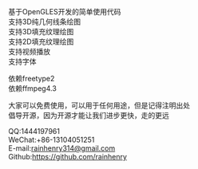 基于OpenGLES开发的简单使用代码  
支持3D纯几何线条绘图  
支持3D填充纹理绘图  
支持2D填充纹理绘图  
支持视频播放  
支持字体

依赖freetype2  
依赖ffmpeg4.3  


大家可以免费使用，可以用于任何用途，但是记得注明出处  
倡导开源，因为开源才能让我们进步更快，走的更远

QQ:1444197961  
WeChat:+86-13104051251  
E-mail:rainhenry314@gmail.com  
Github:https://github.com/rainhenry  



